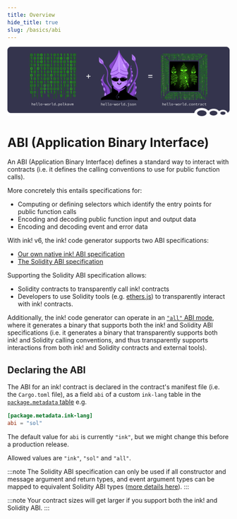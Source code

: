 ```yaml
---
title: Overview
hide_title: true
slug: /basics/abi
---
```


![Metadata Title Picture](/img/title/metadata-revive.svg)

# ABI (Application Binary Interface)

An ABI (Application Binary Interface) defines a standard way to interact with contracts
(i.e. it defines the calling conventions to use for public function calls).

More concretely this entails specifications for:
- Computing or defining selectors which identify the entry points for public function calls
- Encoding and decoding public function input and output data
- Encoding and decoding event and error data

With ink! v6, the ink! code generator supports two ABI specifications:

- [Our own native ink! ABI specification](./ink.md)
- [The Solidity ABI specification](./solidity.md)

Supporting the Solidity ABI specification allows: 
- Solidity contracts to transparently call ink! contracts 
- Developers to use Solidity tools (e.g. [ethers.js][ethers-js]) to 
  transparently interact with ink! contracts.

Additionally, the ink! code generator can operate in an [`"all"` ABI mode](./all.md), 
where it generates a binary that supports both the ink! and Solidity ABI specifications 
(i.e. it generates a binary that transparently supports both ink! and Solidity 
calling conventions, and thus transparently supports interactions from 
both ink! and Solidity contracts and external tools).

## Declaring the ABI

The ABI for an ink! contract is declared in the contract's manifest file 
(i.e. the `Cargo.toml` file), as a field `abi` of a custom `ink-lang` table
in the [`package.metadata` table][package-metadata] e.g.

```toml
[package.metadata.ink-lang]
abi = "sol"
```

The default value for `abi` is currently `"ink"`, 
but we might change this before a production release. 

Allowed values are `"ink"`, `"sol"` and `"all"`.

:::note
The Solidity ABI specification can only be used if all constructor and message
argument and return types, and event argument types can be mapped to
equivalent Solidity ABI types ([more details here][sol-type-mapping]).
:::

:::note
Your contract sizes will get larger if you support both the ink! and Solidity ABI.
:::

[package-metadata]: https://doc.rust-lang.org/cargo/reference/manifest.html#the-metadata-table
[ethers-js]: https://docs.ethers.org/
[sol-type-mapping]: ../../integrations-and-sdks/ethereum-compatibility.md#rustink-to-solidity-abi-type-mapping
